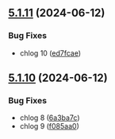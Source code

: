 ## [5.1.11](https://github.com/BreamIsAFish/vite-test-repo/compare/v5.1.10...v5.1.11) (2024-06-12)


### Bug Fixes

* chlog 10 ([ed7fcae](https://github.com/BreamIsAFish/vite-test-repo/commit/ed7fcaefa6c8c6374c327ae6343897036db78092))

## [5.1.10](https://github.com/BreamIsAFish/vite-test-repo/compare/v5.1.9...v5.1.10) (2024-06-12)


### Bug Fixes

* chlog 8 ([6a3ba7c](https://github.com/BreamIsAFish/vite-test-repo/commit/6a3ba7c2b38ac60e3f01f5b1ddb968fa65d74d4b))
* chlog 9 ([f085aa0](https://github.com/BreamIsAFish/vite-test-repo/commit/f085aa045d0f74c9c6bf609970ff782f56b2a7d5))
